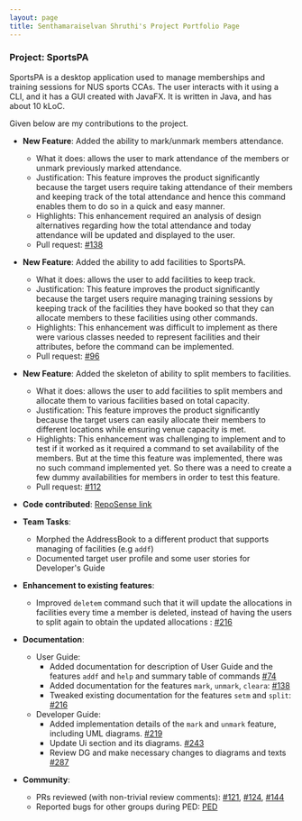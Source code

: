 ```yaml
---
layout: page
title: Senthamaraiselvan Shruthi's Project Portfolio Page
---
```


### Project: SportsPA

SportsPA is a desktop application used to manage memberships and training sessions for NUS sports CCAs. 
The user interacts with it using a CLI, and it has a GUI created with JavaFX. It is written in Java, and has about 10 kLoC.

Given below are my contributions to the project.

* **New Feature**: Added the ability to mark/unmark members attendance.
    * What it does: allows the user to mark attendance of the members or unmark previously marked attendance.
    * Justification: This feature improves the product significantly because the target users require taking attendance of their members and keeping track of the total attendance and hence this command enables them to do so in a quick and easy manner.
    * Highlights: This enhancement required an analysis of design alternatives regarding how the total attendance and today attendance will be updated and displayed to the user.
    * Pull request: [\#138](https://github.com/AY2122S1-CS2103T-W12-1/tp/pull/138)

* **New Feature**: Added the ability to add facilities to SportsPA.
    * What it does: allows the user to add facilities to keep track.
    * Justification: This feature improves the product significantly because the target users require managing training sessions by keeping track of the facilities they have booked so that they can allocate members to these facilities using other commands.
    * Highlights: This enhancement was difficult to implement as there were various classes needed to represent facilities and their attributes, before the command can be implemented.
    * Pull request: [\#96](https://github.com/AY2122S1-CS2103T-W12-1/tp/pull/96)

* **New Feature**: Added the skeleton of ability to split members to facilities.
    * What it does: allows the user to add facilities to split members and allocate them to various facilities based on total capacity.
    * Justification: This feature improves the product significantly because the target users can easily allocate their members to different locations while ensuring venue capacity is met.
    * Highlights: This enhancement was challenging to implement and to test if it worked as it required a command to set availability of the members. But at the time this feature was implemented,
      there was no such command implemented yet. So there was a need to create a few dummy availabilities for members in order to test this feature.
    * Pull request: [\#112](https://github.com/AY2122S1-CS2103T-W12-1/tp/pull/112)

* **Code contributed**: [RepoSense link](https://nus-cs2103-ay2122s1.github.io/tp-dashboard/#breakdown=true&search=shruthi0310)

* **Team Tasks**:
    * Morphed the AddressBook to a different product that supports managing of facilities (e.g `addf`)
    * Documented target user profile and some user stories for Developer's Guide
    
* **Enhancement to existing features**:
    * Improved `deletem` command such that it will update the allocations in facilities every time a member is deleted, instead of
    having the users to split again to obtain the updated allocations : [\#216](https://github.com/AY2122S1-CS2103T-W12-1/tp/pull/216)

* **Documentation**:
    * User Guide:
        * Added documentation for description of User Guide and the features `addf` and `help` and summary table of commands [\#74](https://github.com/AY2122S1-CS2103T-W12-1/tp/pull/74)
        * Added documentation for the features `mark`, `unmark`, `cleara`: [\#138](https://github.com/AY2122S1-CS2103T-W12-1/tp/pull/138)
        * Tweaked existing documentation for the features `setm` and `split`: [\#216](https://github.com/AY2122S1-CS2103T-W12-1/tp/pull/216)
    * Developer Guide:
        * Added implementation details of the `mark` and `unmark` feature, including UML diagrams. [\#219](https://github.com/AY2122S1-CS2103T-W12-1/tp/pull/219)
        * Update Ui section and its diagrams. [\#243](https://github.com/AY2122S1-CS2103T-W12-1/tp/pull/243)
        * Review DG and make necessary changes to diagrams and texts [\#287](https://github.com/AY2122S1-CS2103T-W12-1/tp/pull/287)
    
* **Community**:
    * PRs reviewed (with non-trivial review comments): [\#121](https://github.com/AY2122S1-CS2103T-W12-1/tp/pull/121), [\#124](https://github.com/AY2122S1-CS2103T-W12-1/tp/pull/124), 
      [\#144](https://github.com/AY2122S1-CS2103T-W12-1/tp/pull/144)
    * Reported bugs for other groups during PED: [PED](https://github.com/Shruthi0310/ped)

